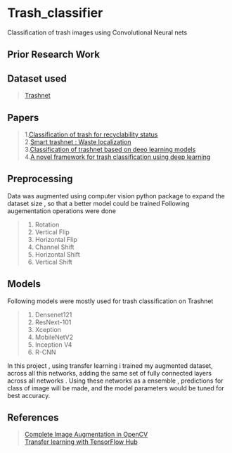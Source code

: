 # Trash_classifier
Classification of trash images using Convolutional Neural nets


## Prior Research Work
## Dataset used
> [Trashnet](https://github.com/garythung/trashnet)
## Papers

> 1.[Classification of trash for recyclability status](http://cs229.stanford.edu/proj2016/report/ThungYang-ClassificationOfTrashForRecyclabilityStatus-report.pdf)<br>
> 2.[Smart trashnet : Waste localization](http://cs229.stanford.edu/proj2017/final-reports/5226723.pdf)<br>
> 3.[Classification of trashnet based on deeo learning models](https://ieeexplore.ieee.org/document/8622212)<br>
> 4.[A novel framework for trash classification using deep learning](https://ieeexplore.ieee.org/document/8930948)<br>

## Preprocessing
Data was augmented using computer vision python package to expand the dataset size , so that a better model could be trained
Following augementation operations were done
> 1. Rotation
> 2. Vertical Flip
> 3. Horizontal Flip
> 4. Channel Shift
> 5. Horizontal Shift
> 6. Vertical Shift

## Models
Following models were mostly used for trash classification on Trashnet

> 1. Densenet121
> 2. ResNext-101
> 3. Xception
> 4. MobileNetV2
> 5. Inception V4
> 6. R-CNN

In this project , using transfer learning i trained my augmented dataset, across all this networks, adding the same set of fully connected layers across all networks .
Using these networks as a ensemble , predictions for class of image will be made, and the model parameters would be tuned for best accuracy.


## References
> [Complete Image Augmentation in OpenCV](https://towardsdatascience.com/complete-image-augmentation-in-opencv-31a6b02694f5)<br>
> [Transfer learning with TensorFlow Hub](https://www.tensorflow.org/tutorials/images/transfer_learning_with_hub)
